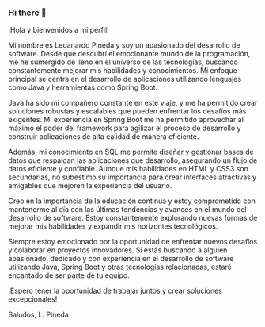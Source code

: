 ### Hi there 👋

¡Hola y bienvenidos a mi perfil!

Mi nombre es Leoanardo Pineda y soy un apasionado del desarrollo de software. Desde que descubrí el emocionante mundo de la programación, me he sumergido de lleno en el universo de las tecnologías, buscando constantemente mejorar mis habilidades y conocimientos. Mi enfoque principal se centra en el desarrollo de aplicaciones utilizando lenguajes como Java y herramientas como Spring Boot.

Java ha sido mi compañero constante en este viaje, y me ha permitido crear soluciones robustas y escalables que pueden enfrentar los desafíos más exigentes. Mi experiencia en Spring Boot me ha permitido aprovechar al máximo el poder del framework para agilizar el proceso de desarrollo y construir aplicaciones de alta calidad de manera eficiente.

Además, mi conocimiento en SQL me permite diseñar y gestionar bases de datos que respaldan las aplicaciones que desarrollo, asegurando un flujo de datos eficiente y confiable. Aunque mis habilidades en HTML y CSS3 son secundarias, no subestimo su importancia para crear interfaces atractivas y amigables que mejoren la experiencia del usuario.

Creo en la importancia de la educación continua y estoy comprometido con mantenerme al día con las últimas tendencias y avances en el mundo del desarrollo de software. Estoy constantemente explorando nuevas formas de mejorar mis habilidades y expandir mis horizontes tecnológicos.

Siempre estoy emocionado por la oportunidad de enfrentar nuevos desafíos y colaborar en proyectos innovadores. Si estás buscando a alguien apasionado, dedicado y con experiencia en el desarrollo de software utilizando Java, Spring Boot y otras tecnologías relacionadas, estaré encantado de ser parte de tu equipo.

¡Espero tener la oportunidad de trabajar juntos y crear soluciones excepcionales!

Saludos,
L. Pineda
<!--
**lpinedap/lpinedap** is a ✨ _special_ ✨ repository because its `README.md` (this file) appears on your GitHub profile.

Here are some ideas to get you started:

- 🔭 I’m currently working on ...
- 🌱 I’m currently learning ...
- 👯 I’m looking to collaborate on ...
- 🤔 I’m looking for help with ...
- 💬 Ask me about ...
- 📫 How to reach me: ...
- 😄 Pronouns: ...
- ⚡ Fun fact: ...
-->
